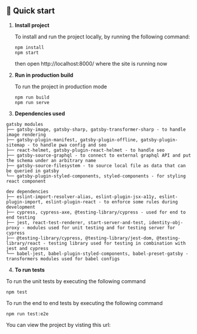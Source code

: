 ## 🚀 Quick start

1.  **Install project**

    To install and run the project locally, by running the following command:

    ```shell
    npm install
    npm start
    ```

    then open http://localhost:8000/ where the site is running now

2.  **Run in production build**

    To run the project in production mode

    ```shell
    npm run build
    npm run serve
    ```

3.  **Dependencies used**

```text
gatsby modules
├── gatsby-image, gatsby-sharp, gatsby-transformer-sharp - to handle image rendering
├── gatsby-plugin-manifest, gatsby-plugin-offline, gatsby-plugin-sitemap - to handle pwa config and seo
├── react-helmet, gatsby-plugin-react-helmet - to handle seo
├── gatsby-source-graphql - to connect to external graphql API and put the schema under an arbitrary name
├── gatsby-source-filesystem - to source local file as data that can be queried in gatsby
└── gatsby-plugin-styled-components, styled-components - for styling react component

dev dependencies
├── eslint-import-resolver-alias, eslint-plugin-jsx-a11y, eslint-plugin-import, eslint-plugin-react - to enforce some rules during development
├── cypress, cypress-axe, @testing-library/cypress - used for end to end testing
├── jest, react-test-renderer, start-server-and-test, identity-obj-proxy - modules used for unit testing and for testing server for cypress
├── @testing-library/cypress, @testing-library/jest-dom, @testing-library/react - testing library used for testing in combination with jest and cypress
└── babel-jest, babel-plugin-styled-components, babel-preset-gatsby - transformers modules used for babel configs
```

4.  **To run tests**

To run the unit tests by executing the following command

```
npm test
```

To run the end to end tests by executing the following command

```
npm run test:e2e
```

You can view the project by visting this url:
